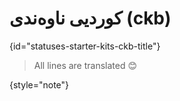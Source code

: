 # کوردیی ناوەندی (ckb)
{id="statuses-starter-kits-ckb-title"}


> All lines are translated 😊
>
{style="note"}
